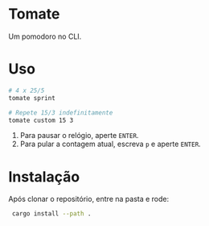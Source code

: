 # Tomate

Um pomodoro no CLI.

# Uso

```sh
# 4 x 25/5
tomate sprint

# Repete 15/3 indefinitamente
tomate custom 15 3
```

1. Para pausar o relógio, aperte `ENTER`.
2. Para pular a contagem atual, escreva `p` e aperte `ENTER`.

# Instalação

Após clonar o repositório, entre na pasta e rode:
```sh
 cargo install --path .
```
